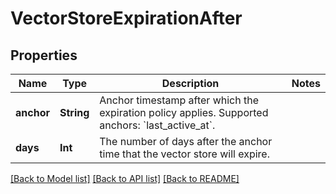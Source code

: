 # VectorStoreExpirationAfter

## Properties
Name | Type | Description | Notes
------------ | ------------- | ------------- | -------------
**anchor** | **String** | Anchor timestamp after which the expiration policy applies. Supported anchors: &#x60;last_active_at&#x60;. | 
**days** | **Int** | The number of days after the anchor time that the vector store will expire. | 

[[Back to Model list]](../README.md#documentation-for-models) [[Back to API list]](../README.md#documentation-for-api-endpoints) [[Back to README]](../README.md)


